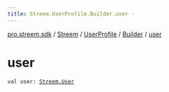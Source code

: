 ```yaml
---
title: Streem.UserProfile.Builder.user - 
---
```


[pro.streem.sdk](../../../index.html) / [Streem](../../index.html) / [UserProfile](../index.html) / [Builder](index.html) / [user](./user.html)

# user

`val user: `[`Streem.User`](../../-user/index.html)